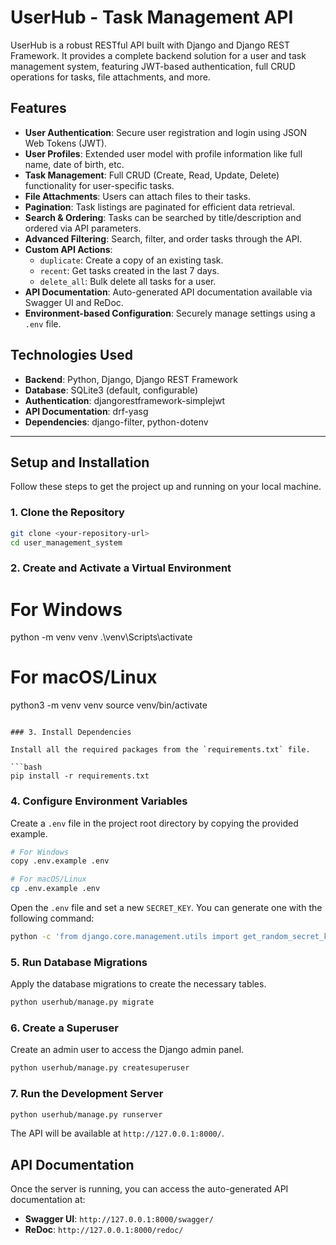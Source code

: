 # UserHub - Task Management API

UserHub is a robust RESTful API built with Django and Django REST Framework. It provides a complete backend solution for a user and task management system, featuring JWT-based authentication, full CRUD operations for tasks, file attachments, and more.

## Features

- **User Authentication**: Secure user registration and login using JSON Web Tokens (JWT).
- **User Profiles**: Extended user model with profile information like full name, date of birth, etc.
- **Task Management**: Full CRUD (Create, Read, Update, Delete) functionality for user-specific tasks.
- **File Attachments**: Users can attach files to their tasks.
- **Pagination**: Task listings are paginated for efficient data retrieval.
- **Search & Ordering**: Tasks can be searched by title/description and ordered via API parameters.
- **Advanced Filtering**: Search, filter, and order tasks through the API.
- **Custom API Actions**:
  - `duplicate`: Create a copy of an existing task.
  - `recent`: Get tasks created in the last 7 days.
  - `delete_all`: Bulk delete all tasks for a user.
- **API Documentation**: Auto-generated API documentation available via Swagger UI and ReDoc.
- **Environment-based Configuration**: Securely manage settings using a `.env` file.

## Technologies Used

- **Backend**: Python, Django, Django REST Framework
- **Database**: SQLite3 (default, configurable)
- **Authentication**: djangorestframework-simplejwt
- **API Documentation**: drf-yasg
- **Dependencies**: django-filter, python-dotenv

---

## Setup and Installation

Follow these steps to get the project up and running on your local machine.

### 1. Clone the Repository

```bash
git clone <your-repository-url>
cd user_management_system
```

### 2. Create and Activate a Virtual Environment

# For Windows
python -m venv venv
.\venv\Scripts\activate

# For macOS/Linux
python3 -m venv venv
source venv/bin/activate
```

### 3. Install Dependencies

Install all the required packages from the `requirements.txt` file.

```bash
pip install -r requirements.txt
```

### 4. Configure Environment Variables

Create a `.env` file in the project root directory by copying the provided example.

```bash
# For Windows
copy .env.example .env

# For macOS/Linux
cp .env.example .env
```

Open the `.env` file and set a new `SECRET_KEY`. You can generate one with the following command:

```bash
python -c 'from django.core.management.utils import get_random_secret_key; print(get_random_secret_key())'
```

### 5. Run Database Migrations

Apply the database migrations to create the necessary tables.

```bash
python userhub/manage.py migrate
```

### 6. Create a Superuser

Create an admin user to access the Django admin panel.

```bash
python userhub/manage.py createsuperuser
```

### 7. Run the Development Server

```bash
python userhub/manage.py runserver
```

The API will be available at `http://127.0.0.1:8000/`.

## API Documentation

Once the server is running, you can access the auto-generated API documentation at:

- **Swagger UI**: `http://127.0.0.1:8000/swagger/`
- **ReDoc**: `http://127.0.0.1:8000/redoc/`
